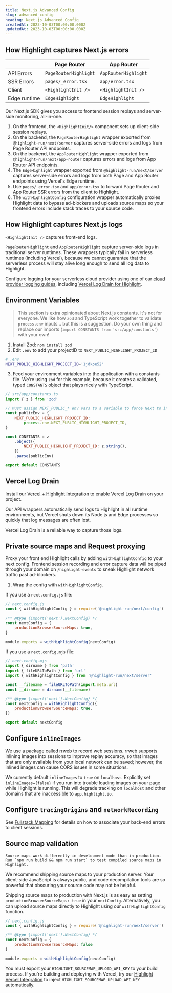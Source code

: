```yaml
---
title: Next.js Advanced Config
slug: advanced-config
heading: Next.js Advanced Config
createdAt: 2023-10-03T00:00:00.000Z
updatedAt: 2023-10-03T00:00:00.000Z
---
```


## How Highlight captures Next.js errors

|              | Page Router           | App Router           |
|--------------|-----------------------|----------------------|
| API Errors   | `PageRouterHighlight` | `AppRouterHighlight` |
| SSR Errors   | `pages/_error.tsx`    | `app/error.tsx`      |
| Client       | `<HighlightInit />`   | `<HighlightInit />`  |
| Edge runtime | `EdgeHighlight`       | `EdgeHighlight`      |

Our Next.js SDK gives you access to frontend session replays and server-side monitoring,
all-in-one. 

1. On the frontend, the `<HighlightInit/>` component sets up client-side session replays.
2. On the backend, the `PageRouterHighlight` wrapper exported from `@highlight-run/next/server` captures server-side errors and logs from Page Router API endpoints.
3. On the backend, the `AppRouterHighlight` wrapper exported from `@highlight-run/next/app-router` captures errors and logs from App Router API endpoints.
3. The `EdgeHighlight` wrapper exported from `@highlight-run/next/server` captures server-side errors and logs from both Page and App Router endpoints using Vercel's Edge runtime.
4. Use `pages/_error.tsx` and `app/error.tsx` to forward Page Router and App Router SSR errors from the client to Highlight.
5. The `withHighlightConfig` configuration wrapper automatically proxies Highlight data to bypass ad-blockers and uploads source maps so your frontend errors include stack traces to your source code.

## How Highlight captures Next.js logs

`<HighlightInit />` captures front-end logs.

`PageRouterHighlight` and `AppRouterHighlight` capture server-side logs in traditional server runtimes. These wrappers typically fail in serverless runtimes (including Vercel), because we cannot guarantee that the serverless process will stay alive long enough to send all log data to Highlight.

Configure logging for your serverless cloud provider using one of our [cloud provider logging guides](https://www.highlight.io/docs/getting-started/backend-logging/hosting/overview), including [Vercel Log Drain for Highlight](https://vercel.com/integrations/highlight).

## Environment Variables

> This section is extra opinionated about Next.js constants. It's not for everyone. We like how `zod` and TypeScript work together to validate `process.env` inputs... but this is a suggestion. Do your own thing and replace our imports (`import CONSTANTS from 'src/app/constants'`) with your own!

1. Install Zod: `npm install zod`
2. Edit `.env` to add your projectID to `NEXT_PUBLIC_HIGHLIGHT_PROJECT_ID`

```bash
# .env
NEXT_PUBLIC_HIGHLIGHT_PROJECT_ID='1jdkoe52'
```

3. Feed your environment variables into the application with a constants file. We're using `zod` for this example, because it creates a validated, typed `CONSTANTS` object that plays nicely with TypeScript.

```javascript
// src/app/constants.ts
import { z } from 'zod'

// Must assign NEXT_PUBLIC_* env vars to a variable to force Next to inline them
const publicEnv = {
	NEXT_PUBLIC_HIGHLIGHT_PROJECT_ID:
		process.env.NEXT_PUBLIC_HIGHLIGHT_PROJECT_ID,
}

const CONSTANTS = z
	.object({
		NEXT_PUBLIC_HIGHLIGHT_PROJECT_ID: z.string(),
	})
	.parse(publicEnv)

export default CONSTANTS
```

## Vercel Log Drain

Install our [Vercel + Highlight Integration](https://vercel.com/integrations/highlight) to enable Vercel Log Drain on your project. 

Our API wrappers automatically send logs to Highlight in all runtime environments, but Vercel shuts down its Node.js and Edge processes so quickly that log messages are often lost. 

Vercel Log Drain is a reliable way to capture those logs.

## Private source maps and Request proxying

Proxy your front end Highlight calls by adding `withHighlightConfig` to your next config. Frontend session recording and error capture data will be piped through your domain on `/highlight-events` to sneak Highlight network traffic past ad-blockers.

1. Wrap the config with `withHighlightConfig`.

If you use a `next.config.js` file:

```javascript
// next.config.js
const { withHighlightConfig } = require('@highlight-run/next/config')

/** @type {import('next').NextConfig} */
const nextConfig = {
	productionBrowserSourceMaps: true,
}

module.exports = withHighlightConfig(nextConfig)
```

If you use a `next.config.mjs` file:

```javascript
// next.config.mjs
import { dirname } from 'path'
import { fileURLToPath } from 'url'
import { withHighlightConfig } from '@highlight-run/next/server'

const __filename = fileURLToPath(import.meta.url)
const __dirname = dirname(__filename)

/** @type {import('next').NextConfig} */
const nextConfig = withHighlightConfig({
	productionBrowserSourceMaps: true,
})

export default nextConfig
```

## Configure `inlineImages`

We use a package called [rrweb](https://www.rrweb.io/) to record web sessions. rrweb supports inlining images into sessions to improve replay accuracy, so that images that are only available from your local network can be saved; however, the inlined images can cause CORS issues in some situations.

We currently default `inlineImages` to `true` on `localhost`. Explicitly set `inlineImages={false}` if you run into trouble loading images on your page while Highlight is running. This will degrade tracking on `localhost` and other domains that are inaccessible to `app.highlight.io`.

## Configure `tracingOrigins` and `networkRecording`

See [Fullstack Mapping](https://www.highlight.io/docs/getting-started/frontend-backend-mapping#how-can-i-start-using-this) for details on how to associate your back-end errors to client sessions.

## Source map validation

```hint
Source maps work differently in development mode than in production. Run `npm run build && npm run start` to test compiled source maps in Highlight.
```

We recommend shipping source maps to your production server. Your client-side JavaScript is always public, and code decompilation tools are so powerful that obscuring your source code may not be helpful.

Shipping source maps to production with Next.js is as easy as setting `productionBrowserSourceMaps: true` in your `nextConfig`. Alternatively, you can upload source maps directly to Highlight using our `withHighlightConfig` function.


```javascript
// next.config.js
const { withHighlightConfig } = require('@highlight-run/next/server')

/** @type {import('next').NextConfig} */
const nextConfig = {
	productionBrowserSourceMaps: false
}

module.exports = withHighlightConfig(nextConfig)
```

You must export your `HIGHLIGHT_SOURCEMAP_UPLOAD_API_KEY` to your build process. If you're building and deploying with Vercel, try our [Highlight Vercel Integration](https://vercel.com/integrations/highlight) to inject `HIGHLIGHT_SOURCEMAP_UPLOAD_API_KEY` automatically.

<AutoplayVideo description="Sourcemap upload api key" src="https://user-images.githubusercontent.com/878947/235971066-def65bcb-1580-4e8a-9d69-3e5556d51b27.webm" />
